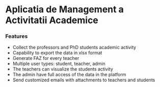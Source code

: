 # Aplicatia de Management a Activitatii Academice

### Features
* Collect the professors and PhD students academic activity
* Capability to export the data in xlsx format
* Generate FAZ for every teacher
* Multiple user types: student, teacher, admin
* The teachers can visualize the students activity
* The admin have full access of the data in the platform
* Send customized emails with attachments to teachers and students

